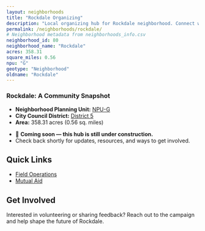 ```yaml
---
layout: neighborhoods
title: "Rockdale Organizing"
description: "Local organizing hub for Rockdale neighborhood. Connect with field operations, mutual aid, and community organizing efforts."
permalink: /neighborhoods/rockdale/
# Neighborhood metadata from neighborhoods_info.csv
neighborhood_id: 80
neighborhood_name: "Rockdale"
acres: 358.31
square_miles: 0.56
npu: "G"
geotype: "Neighborhood"
oldname: "Rockdale"
---
```


### **Rockdale: A Community Snapshot**

  * **Neighborhood Planning Unit:** [NPU-G](https://www.atlantaga.gov/government/departments/city-planning/neighborhood-planning-units/neighborhood-and-npu-contacts)
  * **City Council District:** [District 5](https://citycouncil.atlantaga.gov/council-members/antonio-lewis)
  * **Area:** 358.31 acres (0.56 sq. miles)

- 🚧 **Coming soon — this hub is still under construction.**
- Check back shortly for updates, resources, and ways to get involved.

## Quick Links

- [Field Operations](./field-ops/)
- [Mutual Aid](./mutual-aid/)

## Get Involved

Interested in volunteering or sharing feedback? Reach out to the campaign and help shape the future of Rockdale.
